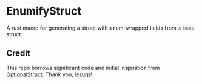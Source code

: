 # EnumifyStruct
A rust macro for generating a struct with enum-wrapped fields from a base struct.

## Credit
This repo borrows significant code and initial inspiration from [OptionalStruct](https://github.com/lesurp/OptionalStruct). Thank you, [lesurp](https://github.com/lesurp)!

